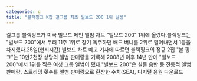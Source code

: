 ```yaml
---
categories: g
title: "블랙핑크 K팝 걸그룹 최초 빌보드 200 1위 달성"
---
```

걸그룹 블랙핑크가 미국 빌보드 메인 앨범 차트 "빌보드 200" 1위에 올랐다.블랙핑크는 "빌보드 200"에서 무려 11주 1위로 장기 독주하던 배드 버니를 2위로 밀어내면서 1등을 차지했다.25일(현지시간) 빌보드 차트 예고 기사에 따르면 블랙핑크의 정규 2집 "본 핑크"는 10만2천장 상당의 앨범 판매량을 기록해 2008년 이후 14년 만에 "빌보드 200"에서 1위를 찍은 여성 그룹 앨범이 됐다."빌보드 200"은 실물 음반 등 전통적 앨범 판매량, 스트리밍 횟수를 앨범 판매량으로 환산한 수치(SEA), 디지털 음원 다운로드